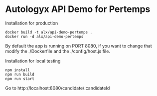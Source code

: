 # Autologyx API Demo for Pertemps

Installation for production

```
docker build -t alx/api-demo-pertemps .
docker run -d alx/api-demo-pertemps
```

By default the app is running on PORT 8080, if you want to change that modify the ./Dockerfile and the ./config/host.js file.

Installation for local testing
```
npm install
npm run build
npm run start
```

Go to http://localhost:8080/candidate/:candidateId